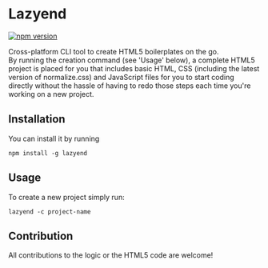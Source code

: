 # Lazyend

[![npm version](https://img.shields.io/npm/v/lazyend.svg)](https://www.npmjs.com/package/lazyend)

Cross-platform CLI tool to create HTML5 boilerplates on the go.
<br>
By running the creation command (see 'Usage' below), a complete HTML5 project is placed for you that includes basic HTML, CSS (including the latest version of normalize.css) and JavaScript files for you to start coding directly without the hassle of having to redo those steps each time you're working on a new project.

## Installation
You can install it by running

```
npm install -g lazyend
```

## Usage
To create a new project simply run:

```
lazyend -c project-name
```

## Contribution
All contributions to the logic or the HTML5 code are welcome!
